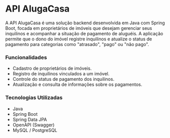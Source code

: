 # API AlugaCasa
A API AlugaCasa é uma solução backend desenvolvida em Java com Spring Boot, focada em proprietários de imóveis que desejam gerenciar seus inquilinos e acompanhar a situação de pagamento de aluguéis. A aplicação permite que o dono do imóvel registre inquilinos e atualize o status de pagamento para categorias como "atrasado", "pago" ou "não pago".

### Funcionalidades
- Cadastro de proprietários de imóveis.
- Registro de inquilinos vinculados a um imóvel.
- Controle do status de pagamento dos inquilinos.
- Atualização e consulta de informações sobre os pagamentos.
### Tecnologias Utilizadas
- Java
- Spring Boot
- Spring Data JPA
- OpenAPI (Swagger)
- MySQL / PostgreSQL